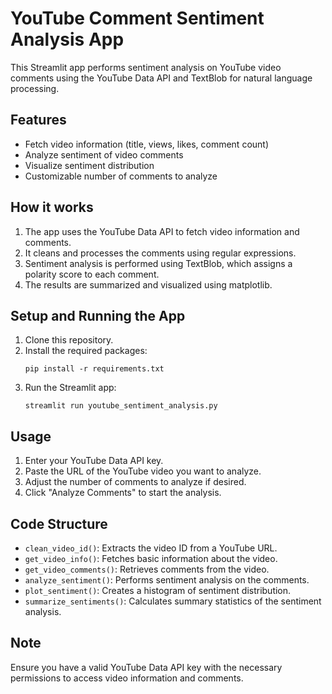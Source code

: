 # YouTube Comment Sentiment Analysis App

This Streamlit app performs sentiment analysis on YouTube video comments using the YouTube Data API and TextBlob for natural language processing.

## Features

- Fetch video information (title, views, likes, comment count)
- Analyze sentiment of video comments
- Visualize sentiment distribution
- Customizable number of comments to analyze

## How it works

1. The app uses the YouTube Data API to fetch video information and comments.
2. It cleans and processes the comments using regular expressions.
3. Sentiment analysis is performed using TextBlob, which assigns a polarity score to each comment.
4. The results are summarized and visualized using matplotlib.

## Setup and Running the App

1. Clone this repository.
2. Install the required packages:
   ```
   pip install -r requirements.txt
   ```
3. Run the Streamlit app:
   ```
   streamlit run youtube_sentiment_analysis.py
   ```

## Usage

1. Enter your YouTube Data API key.
2. Paste the URL of the YouTube video you want to analyze.
3. Adjust the number of comments to analyze if desired.
4. Click "Analyze Comments" to start the analysis.

## Code Structure

- `clean_video_id()`: Extracts the video ID from a YouTube URL.
- `get_video_info()`: Fetches basic information about the video.
- `get_video_comments()`: Retrieves comments from the video.
- `analyze_sentiment()`: Performs sentiment analysis on the comments.
- `plot_sentiment()`: Creates a histogram of sentiment distribution.
- `summarize_sentiments()`: Calculates summary statistics of the sentiment analysis.

## Note

Ensure you have a valid YouTube Data API key with the necessary permissions to access video information and comments.
